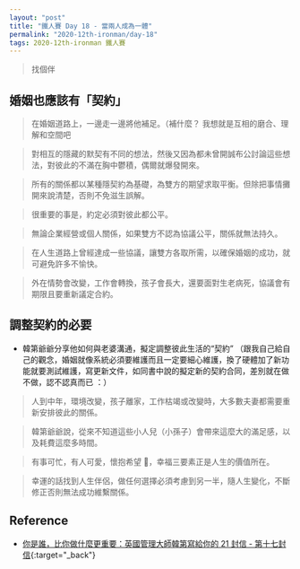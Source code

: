 ```yaml
---
layout: "post"
title: "鐵人賽 Day 18 - 當兩人成為一體"
permalink: "2020-12th-ironman/day-18"
tags: 2020-12th-ironman 鐵人賽
---
```


> 找個伴

## 婚姻也應該有「契約」

> 在婚姻道路上，一邊走一邊將他補足。（補什麼？ 我想就是互相的磨合、理解和空間吧

> 對相互的隱藏的默契有不同的想法，然後又因為都未曾開誠布公討論這些想法，對彼此的不滿在胸中鬱積，偶爾就爆發開來。

> 所有的關係都以某種隱契約為基礎，為雙方的期望求取平衡。但除把事情攤開來說清楚，否則不免滋生誤解。

> 很重要的事是，約定必須對彼此都公平。

> 無論企業經營或個人關係，如果雙方不認為協議公平，關係就無法持久。

> 在人生道路上曾經達成一些協議，讓雙方各取所需，以確保婚姻的成功，就可避免許多不愉快。

> 外在情勢會改變，工作會轉換，孩子會長大，還要面對生老病死，協議會有期限且要重新議定合約。

## 調整契約的必要

- 韓第爺爺分享他如何與老婆溝通，擬定調整彼此生活的“契約” （跟我自己給自己的觀念，婚姻就像系統必須要維護而且一定要細心維護，換了硬體加了新功能就要測試維護，寫更新文件，如同書中說的擬定新的契約合同，差別就在做不做，認不認真而已 ：）

> 人到中年，環境改變，孩子離家，工作枯竭或改變時，大多數夫妻都需要重新安排彼此的關係。

> 韓第爺爺說，從來不知道這些小人兒（小孫子）會帶來這麼大的滿足感，以及耗費這麼多時間。

> 有事可忙，有人可愛，懷抱希望 ，幸福三要素正是人生的價值所在。

> 幸運的話找到人生伴侶，做任何選擇必須考慮到另一半，隨人生變化，不斷修正否則無法成功維繫關係。

## Reference

- [你是誰，比你做什麼更重要：英國管理大師韓第寫給你的 21 封信 - 第十七封信](https://www.books.com.tw/products/0010862692){:target="\_back"}
